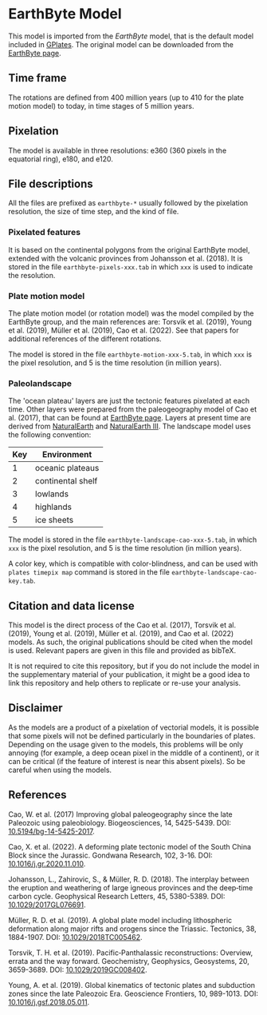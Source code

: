 # EarthByte Model

This model is imported from the *EarthByte* model,
that is the default model included in [GPlates](https://www.gplates.org/).
The original model can be downloaded
from the [EarthByte page](https://www.earthbyte.org/gplates-2-3-software-and-data-sets/).

## Time frame

The rotations are defined from 400 million years
(up to 410 for the plate motion model)
to today,
in time stages of 5 million years.

## Pixelation

The model is available in three resolutions:
e360 (360 pixels in the equatorial ring),
e180,
and e120.

## File descriptions

All the files are prefixed as `earthbyte-*`
usually followed by the pixelation resolution,
the size of time step,
and the kind of file.

### Pixelated features

It is based on the continental polygons
from the original EarthByte model,
extended with the volcanic provinces from Johansson et al. (2018).
It is stored in the file `earthbyte-pixels-xxx.tab`
in which `xxx` is used to indicate the resolution.

### Plate motion model

The plate motion model
(or rotation model)
was the model compiled by the EarthByte group,
and the main references are:
Torsvik et al. (2019),
Young et al. (2019),
Müller et al. (2019),
Cao et al. (2022).
See that papers for additional references of the different rotations.

The model is stored in the file `earthbyte-motion-xxx-5.tab`,
in which `xxx` is the pixel resolution,
and 5 is the time resolution (in million years).

### Paleolandscape

The 'ocean plateau' layers are just the tectonic features
pixelated at each time.
Other layers were prepared from the paleogeography model
of Cao et al. (2017),
that can be found at [EarthByte page](https://www.earthbyte.org/gplates-2-3-software-and-data-sets/).
Layers at present time are derived
from [NaturalEarth](https://www.naturalearthdata.com/)
and [NaturalEarth III](https://www.shadedrelief.com/natural3/index.html).
The landscape model uses the following convention:

Key | Environment
--- | -----------
  1 | oceanic plateaus
  2 | continental shelf
  3 | lowlands
  4 | highlands
  5 | ice sheets

The model is stored in the file `earthbyte-landscape-cao-xxx-5.tab`,
in which `xxx` is the pixel resolution,
and 5 is the time resolution (in million years).

A color key,
which is compatible with color-blindness,
and can be used with `plates timepix map` command
is stored in the file `earthbyte-landscape-cao-key.tab`.

## Citation and data license

This model is the direct process of the
Cao et al. (2017),
Torsvik et al. (2019),
Young et al. (2019),
Müller et al. (2019),
and Cao et al. (2022) models.
As such,
the original publications should be cited when the model is used.
Relevant papers are given in this file
and provided as bibTeX.

It is not required to cite this repository,
but if you do not include the model in the supplementary material
of your publication,
it might be a good idea to link this repository
and help others to replicate or re-use your analysis.

## Disclaimer

As the models are a product of a pixelation of vectorial models,
it is possible that some pixels will not be defined
particularly in the boundaries of plates.
Depending on the usage given to the models,
this problems will be only annoying
(for example,
a deep ocean pixel in the middle of a continent),
or it can be critical
(if the feature of interest is near this absent pixels).
So be careful when using the models.

## References

Cao, W. et al.
(2017)
Improving global paleogeography since the late Paleozoic using paleobiology.
Biogeosciences, 14, 5425-5439.
DOI: [10.5194/bg-14-5425-2017](https://doi.org/10.5194/bg-14-5425-2017).

Cao, X. et al.
(2022).
A deforming plate tectonic model of the South China Block since the Jurassic.
Gondwana Research, 102, 3-16.
DOI: [10.1016/j.gr.2020.11.010](https://doi.org/10.1016/j.gr.2020.11.010).

Johansson, L., Zahirovic, S., & Müller, R. D.
(2018).
The interplay between the eruption and weathering of large igneous provinces and the deep‐time carbon cycle.
Geophysical Research Letters, 45, 5380-5389.
DOI: [10.1029/2017GL076691](https://doi.org/10.1029/2017GL076691).

Müller, R. D. et al.
(2019).
A global plate model including lithospheric deformation along major rifts and orogens since the Triassic.
Tectonics, 38, 1884-1907.
DOI: [10.1029/2018TC005462](https://doi.org/10.1029/2018TC005462).

Torsvik, T. H. et al.
(2019).
Pacific‐Panthalassic reconstructions: Overview, errata and the way forward.
Geochemistry, Geophysics, Geosystems, 20, 3659-3689.
DOI: [10.1029/2019GC008402](https://doi.org/10.1029/2019GC008402).

Young, A. et al.
(2019).
Global kinematics of tectonic plates and subduction zones since the late Paleozoic Era. Geoscience Frontiers, 10, 989-1013.
DOI: [10.1016/j.gsf.2018.05.011](https://doi.org/10.1016/j.gsf.2018.05.011).
